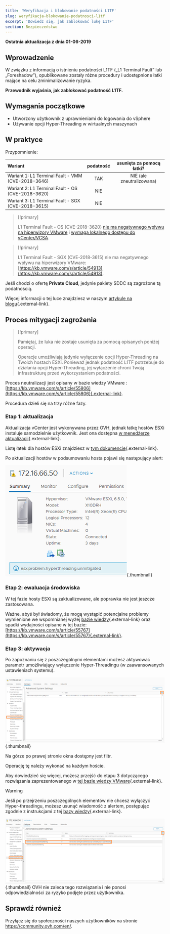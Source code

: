 ```yaml
---
title: 'Weryfikacja i blokowanie podatności L1TF'
slug: weryfikacja-blokowanie-podatnosci-l1tf
excerpt: 'Dowiedz się, jak zablokować lukę L1TF'
section: Bezpieczeństwo
---
```


**Ostatnia aktualizacja z dnia 01-06-2019**

## Wprowadzenie

W związku z informacją o istnieniu podatności L1TF („L1 Terminal Fault” lub „Foreshadow”), opublikowane zostały różne procedury i udostępnione łatki mające na celu zminimalizowanie ryzyka.

**Przewodnik wyjaśnia, jak zablokować podatność L1TF.**

## Wymagania początkowe

- Utworzony użytkownik z uprawnieniami do logowania do vSphere
- Używanie opcji Hyper-Threading w wirtualnych maszynach 

## W praktyce

Przypomnienie:

|Wariant|podatność|usunięta za pomocą łatki?|
|:---|:---:|:---:|
|Wariant 1: L1 Terminal Fault - VMM (CVE-2018-3646)|TAK|NIE (ale zneutralizowana)||
|Wariant 2: L1 Terminal Fault - OS (CVE-2018-3620)|NIE| |
|Wariant 3: L1 Terminal Fault - SGX (CVE-2018-3615)|NIE| |

> [!primary]
> 
> L1 Terminal Fault - OS (CVE-2018-3620) [nie ma negatywnego wpływu na hiperwizory VMware](https://kb.vmware.com/s/article/55807) i [wymaga lokalnego dostępu do vCenter/VCSA](https://kb.vmware.com/s/article/52312).
>

> [!primary]
> 
> L1 Terminal Fault - SGX (CVE-2018-3615) nie ma negatywnego wpływu na hiperwizory VMware: [https://kb.vmware.com/s/article/54913](https://kb.vmware.com/s/article/54913).
> 

Jeśli chodzi o ofertę **Private Cloud**, jedynie pakiety SDDC są zagrożone tą podatnością.

Więcej informacji o tej luce znajdziesz w naszym [artykule na blogu](https://www.ovh.com/fr/blog/ovh-l1-terminal-fault-l1ft-foreshadow-disclosure/){.external-link}.

## Proces mitygacji zagrożenia

> [!primary]
>
> Pamiętaj, że luka nie zostaje usunięta za pomocą opisanych poniżej operacji.
>
> Operacje umożliwiają jedynie wyłączenie opcji Hyper-Threading na Twoich hostach ESXi. Ponieważ jednak podatność L1TF potrzebuje do działania opcji Hyper-Threading, jej wyłączenie chroni Twoją infrastrukturę przed wykorzystaniem podatności.
>

Proces neutralizacji jest opisany w bazie wiedzy VMware : [https://kb.vmware.com/s/article/55806](https://kb.vmware.com/s/article/55806){.external-link}.

Procedura dzieli się na trzy różne fazy.

### Etap 1: aktualizacja

Aktualizacja vCenter jest wykonywana przez OVH, jednak łatkę hostów ESXi instaluje samodzielnie użytkownik. Jest ona dostępna [w menedżerze aktualizacji](https://docs.ovh.com/pl/private-cloud/korzystanie_z_vmware_update_manager/){.external-link}.

Listę łatek dla hostów ESXi znajdziesz w [tym dokumencie](https://www.vmware.com/security/advisories/VMSA-2018-0020.html){.external-link}.

Po aktualizacji hostów w podsumowaniu hosta pojawi się następujący alert:

![](images/warningMsg.png){.thumbnail}

### Etap 2: ewaluacja środowiska

W tej fazie hosty ESXi są zaktualizowane, ale poprawka nie jest jeszcze zastosowana.

Ważne, abyś był świadomy, że mogą wystąpić potencjalne problemy wymienione we wspomnianej wyżej [bazie wiedzy](https://kb.vmware.com/s/article/55806){.external-link} oraz spadki wydajności opisane w tej bazie: [https://kb.vmware.com/s/article/55767](https://kb.vmware.com/s/article/55767){.external-link}.

### Etap 3: aktywacja

Po zapoznaniu się z poszczególnymi elementami możesz aktywować parametr umożliwiający wyłączenie Hyper-Threadingu (w zaawansowanych ustawieniach systemu).

![](images/enableMitigation.png){.thumbnail}

Na górze po prawej stronie okna dostępny jest filtr.

Operację tę należy wykonać na każdym hoście.

Aby dowiedzieć się więcej, możesz przejść do etapu 3 dotyczącego rozwiązania zaprezentowanego w [tej bazie wiedzy VMware](https://kb.vmware.com/s/article/55806){.external-link}.

> [!warning]
> 
> Jeśli po przejrzeniu poszczególnych elementów nie chcesz wyłączyć Hyper-threadingu, możesz usunąć wiadomość z alertem, postępując zgodnie z instrukcjami z tej [bazy wiedzy](https://kb.vmware.com/s/article/57374){.external-link}.
> 
> ![](images/deleteWarning.png){.thumbnail}
> OVH nie zaleca tego rozwiązania i nie ponosi odpowiedzialności za ryzyko podjęte przez użytkownika.
>

## Sprawdź również

Przyłącz się do społeczności naszych użytkowników na stronie <https://community.ovh.com/en/>.